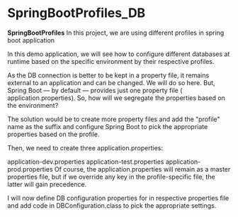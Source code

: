 # SpringBootProfiles_DB

**SpringBootProfiles**
In this project, we are using different profiles in spring boot application

In this demo application, we will see how to configure different databases at runtime based on the specific environment by their respective profiles.

As the DB connection is better to be kept in a property file, it remains external to an application and can be changed. We will do so here. But, Spring Boot — by default — provides just one property file ( application.properties). So, how will we segregate the properties based on the environment?

The solution would be to create more property files and add the "profile" name as the suffix and configure Spring Boot to pick the appropriate properties based on the profile.

Then, we need to create three application.properties:

application-dev.properties
application-test.properties
application-prod.properties
Of course, the application.properties will remain as a master properties file, but if we override any key in the profile-specific file, the latter will gain precedence.

I will now define DB configuration properties for in respective properties file and add code in DBConfiguration.class to pick the appropriate settings.
